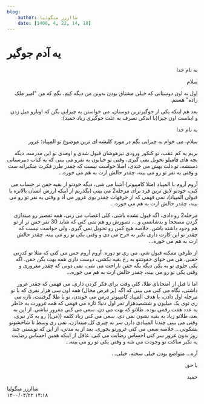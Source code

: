 ```yaml
---
blog:
    author: شااززز منگولیا
    date: [1400, 4, 22, 14, 18]
---
```

# یه آدم جوگیر

<div class="cnt">
<p class="MsoNormal" dir="rtl">به نام خدا<p></p></p>
<p class="MsoNormal" dir="rtl">سلام<p></p></p>
<p class="MsoNormal" dir="rtl">اول به اون دوستانی که خیلی مشتاق بودن بدونن من دیگه کیم، بگم که من "امیر ملک زاده" هستم.<p></p></p>
<p class="MsoNormal" dir="rtl">بعد هم اینکه یکی از جوگیرترین دوستان، می خواستن یه چیزایی بگن که اونارو میل زدن و ایناست اون چیزا(با اندکی تصرف به علت جوگیری زیاد حمید):<p></p></p>
<p class="MsoNormal" dir="rtl"></p>
<p class="MsoNormal" dir="rtl">به نام خدا<p></p></p>
<p class="MsoNormal" dir="rtl">سلام، می خوام یه چیزایی بگم در مورد کلیشه ای ترین موضوع تو المپیاد؛ غرور<p></p></p>
<p class="MsoNormal" dir="rtl">بریم یه کم عقب، تو کنکور ورودی تیزهوشان قبول شدی و اومدی تو این مدرسه. دیگه بچه های فامیلو تحویل نمی گیری، وقتی تو خیابون یه نفرو می بینی که یه کتاب دبیرستانی دستشه، تو دلت بهش می خندی، اصلا حواست نیست که چقدر طرز فکرت متکبرانه ست و وقتی یه نفر تو رو می بینه، چقدر حالش ازت به هم می خوره...<p></p></p>
<p class="MsoNormal" dir="rtl">آروم آروم با المپیاد (مثلا کامپیوتر) آشنا می شی، دیگه خودتو از بقیه خفن تر حساب می کنی، خودتو لایق ترین فرد برای مرحله2 می بینی (بگذریم از اینکه ارزش انسان بالاتره یا قبولی المپیاد)، نمی فهمی که از حرفهات چقدر بوی غرور می آد و وقتی یه نفر تو رو می بینه، چقدر حالش ازت به هم می خوره...<p></p></p>
<p class="MsoNormal" dir="rtl">مرحله2 رو دادی، اگه قبول نشده باشی، کلی اعصاب می زنی، همه تقصیر رو میندازی گردن مصححا و بدشانسی و...، تصورش رو هم نمی کنی که شاید 30 نفر خفن تر از تو هم وجود داشته باشن. خلاصه هیچ کس رو تحویل نمی گیری، ولی حواست نیست که چقدر تو این کارت داری تکبر به خرج می دی و وقتی یکی تو رو می بینه، چقدر حالش ازت به هم می خوره...<p></p></p>
<p class="MsoNormal" dir="rtl">از طرفی ممکنه قبول شی، می ری تو دوره. آروم آروم حس می کنی که مثلا تو کدزنی خفنی، هی می خوای خفونتتو به رخ بقیه بکشی، دوست داری همه بهت بگن خفن. اگه یکی جلوی تو به یکی دیگه بگه خفن ناراحت می شی، نمی دونی که چقدر مغروری و وقتی یکی تو رو می بینه، چقدر حالش ازت به هم می خوره...<p></p></p>
<p class="MsoNormal" dir="rtl">اما تا قبل از امتحانای طلا، کلی وقت برای فکر کردن داری. می فهمی که چقدر غرور داشتی، نگاه می کنی می بینی که اگه (بر فرض محال) همه اون سی هزار نفری که با تو مرحله اول دادن، با هدف المپیاد کامپیوتر درس می خوندن، تو با طلا گرفتنت، تازه می ری توی یک میلیون و ششصدهزار نفر اول دنیا؛ تازه می فهمی که همه غرورت به خاطر یه عدد هفت رقمی بوده. طلاتو که بهت می دن، سعی می کنی مغرور نباشی. از این به بعد، طلاتو زیاد به بقیه نشون نمی دی، سعی می کنی زیاد کلمه ((من)) رو به کار نبری، وقتی می بینی چندتا المپیادی دارن سر یه چیزی کل میندازن، نمی ری وسط تا شاخشونو بشکونی... خلاصه سعی می کنی غرورتو بخوری. بعد از یه مدتی، از این که تونستی چند روز بدون غرور سر کنی احساس رضایت می کنی، غافل از اینکه همین احساس رضایت یه تکبر ساکت تو وجودت می شه و وقتی یکی تو رو می بینه...<p></p></p>
<p class="MsoNormal" dir="rtl">آره... متواضع بودن خیلی سخته، خیلی...<p></p></p>
<p class="MsoNormal" dir="rtl"></p>
<p class="MsoNormal" dir="rtl">یا حق<p></p></p>
<p class="MsoNormal" dir="rtl">حمید<p></p></p>
<p class="MsoNormal"></p>
<p class="MsoNormal" dir="rtl"></p><p></p>
</div>

<div class="blog-info">
    <div class="blog-author">شااززز منگولیا</div>
    <div class="blog-date">۱۴۰۰/۰۴/۲۲ ۱۴:۱۸</div>
</div>


